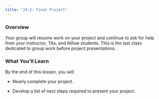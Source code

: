 ```yaml
---
title: "24.2: Final Project"
---
```


<img style="display: none;" src="https://static.bc-edx.com/data/dl-1-1/m24/lms/img/banner.jpg" alt="lesson banner" />

### Overview

Your group will resume work on your project and continue to ask for help from your instructor, TAs, and fellow students. This is the last class dedicated to group work before project presentations.

### What You'll Learn

By the end of this lesson, you will:

* Nearly complete your project.

* Develop a list of next steps required to present your project.

